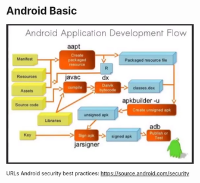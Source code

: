 # Android Basic

![](attachments/Pasted%20image%2020211023020735.png)

URLs
Android security best practices: https://source.android.com/security
